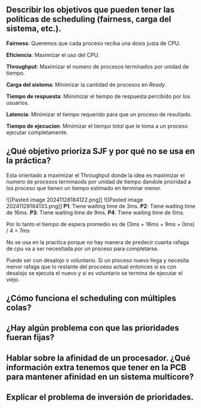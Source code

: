 ## Describir los objetivos que pueden tener las políticas de scheduling (fairness, carga del sistema, etc.).

**Fairness**: Queremos que cada proceso reciba una dosis justa de CPU.

**Eficiencia**: Maximizar el uso del CPU.

**Throughput**: Maximizar el numero de procesos terminados por unidad de tiempo.

**Carga del sistema**: Minimizar la cantidad de procesos en *Ready*.

**Tiempo de respuesta**: Miinimizar el tiempo de respuesta percibido por los usuarios.

**Latencia**: Minimizar el tiempo requerido para que un proceso de resultado.

**Tiempo de ejecucion**: Minimizar el tiempo *total* que le toma a un proceso ejecutar completamente.

## ¿Qué objetivo prioriza SJF y por qué no se usa en la práctica?

Esta orientado a maximizar el Throughput donde la idea es maximizar el numero de procesos terminaods por unidad de tiempo dandole prioridad a los proceso que tienen un tiempo estimado en terminar menor.

![[Pasted image 20241128184122.png]]
![[Pasted image 20241128184133.png]]
**P1**: Tiene waiting time de 3ms.
**P2**: Tiene waiting time de 16ms.
**P3**: Tiene waiting time de 9ms.
**P4**: Tiene waiting time de 0ms.

Por lo tanto el tiempo de espera promedio es de (3ms + 16ms + 9ms + 0ms) / 4 = 7ms

No se usa en la practica porque no hay manera de predecir cuanta rafaga de cpu va a ser necesitada por un proceso para completarse.

Puede ser con desalojo o voluntario. Si un proceso nuevo llega y necesita menor rafaga que lo restante del procoeso actual entonces si es con desalojo se ejecuta el nuevo y si es voluntario se termina de ejecutar el viejo.

## ¿Cómo funciona el scheduling con múltiples colas?



##  ¿Hay algún problema con que las prioridades fueran fijas?
##  Hablar sobre la afinidad de un procesador. ¿Qué información extra tenemos que tener en la PCB para mantener afinidad en un sistema multicore?
##  Explicar el problema de inversión de prioridades.
